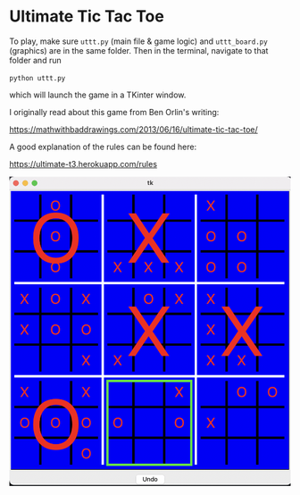# Ultimate Tic Tac Toe

To play, make sure `uttt.py` (main file & game logic) and `uttt_board.py` (graphics) are in the same folder. Then in the terminal, navigate to that folder and run

`python uttt.py`

which will launch the game in a TKinter window.


I originally read about this game from Ben Orlin's writing:

https://mathwithbaddrawings.com/2013/06/16/ultimate-tic-tac-toe/

A good explanation of the rules can be found here:

https://ultimate-t3.herokuapp.com/rules

![alt text](https://github.com/mcembalest/ultimatetictactoe/blob/main/ttt_readme1.png?raw=true)
